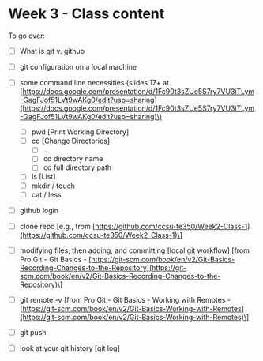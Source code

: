 # Week 3 - Class content

To go over:

* [ ] What is git v. github
* [ ] git configuration on a local machine
* [ ] some command line necessities \(slides 17+ at [https://docs.google.com/presentation/d/1Fc90t3sZUe5S7ry7VU3iTLym-GagFJof51LVt9wAKg0/edit?usp=sharing](https://docs.google.com/presentation/d/1Fc90t3sZUe5S7ry7VU3iTLym-GagFJof51LVt9wAKg0/edit?usp=sharing)\)
  * [ ] pwd \[Print Working Directory\]
  * [ ] cd \[Change Directories\]
    * [ ] .. 
    * [ ] cd directory name
    * [ ] cd full directory path
  * [ ] ls \[List\]
  * [ ] mkdir / touch
  * [ ] cat / less
* [ ] github login
* [ ] clone repo \[e.g., from [https://github.com/ccsu-te350/Week2-Class-1](https://github.com/ccsu-te350/Week2-Class-1)\]
* [ ] modifying files, then adding, and committing \[local git workflow\] \[from Pro Git - Git Basics - [https://git-scm.com/book/en/v2/Git-Basics-Recording-Changes-to-the-Repository](https://git-scm.com/book/en/v2/Git-Basics-Recording-Changes-to-the-Repository)\]
* [ ] git remote -v \[from Pro Git - Git Basics - Working with Remotes - [https://git-scm.com/book/en/v2/Git-Basics-Working-with-Remotes](https://git-scm.com/book/en/v2/Git-Basics-Working-with-Remotes)\]
* [ ] git push
* [ ] look at your git history \[git log\]



